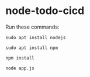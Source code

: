# node-todo-cicd

Run these commands: 


`sudo apt install nodejs`


`sudo apt install npm`


`npm install`

`node app.js`

